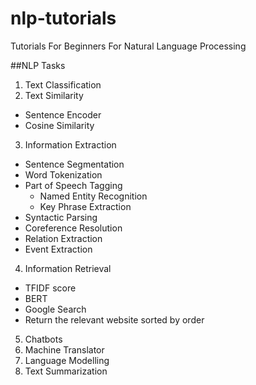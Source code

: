 # nlp-tutorials
Tutorials For Beginners For Natural Language Processing

##NLP Tasks 
1. Text Classification 
2. Text Similarity 
  - Sentence Encoder
  - Cosine Similarity
3. Information Extraction
  - Sentence Segmentation
  - Word Tokenization
  - Part of Speech Tagging
    - Named Entity Recognition
    - Key Phrase Extraction
  - Syntactic Parsing
  - Coreference Resolution
  - Relation Extraction
  - Event Extraction
4. Information Retrieval
  - TFIDF score
  - BERT
  - Google Search
  - Return the relevant website sorted by order
5. Chatbots
6. Machine Translator 
7. Language Modelling
8. Text Summarization
